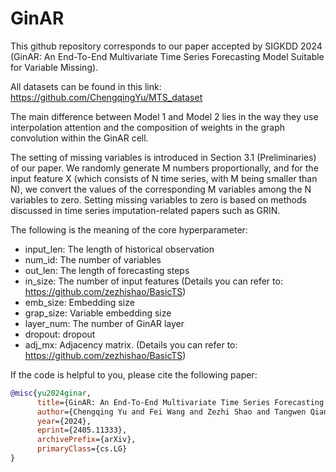 # GinAR
This github repository corresponds to our paper accepted by SIGKDD 2024 (GinAR: An End-To-End Multivariate Time Series Forecasting Model Suitable for Variable Missing).

All datasets can be found in this link: https://github.com/ChengqingYu/MTS_dataset

The main difference between Model 1 and Model 2 lies in the way they use interpolation attention and the composition of weights in the graph convolution within the GinAR cell.

The setting of missing variables is introduced in Section 3.1 (Preliminaries) of our paper. We randomly generate M numbers proportionally, and for the input feature X (which consists of N time series, with M being smaller than N), we convert the values of the corresponding M variables among the N variables to zero. Setting missing variables to zero is based on methods discussed in time series imputation-related papers such as GRIN.


The following is the meaning of the core hyperparameter:
- input_len: The length of historical observation 
- num_id: The number of variables
- out_len: The length of forecasting steps 
- in_size:  The number of input features (Details you can refer to: https://github.com/zezhishao/BasicTS)
- emb_size: Embedding size
- grap_size: Variable embedding size
- layer_num: The number of GinAR layer
- dropout: dropout
- adj_mx: Adjacency matrix. (Details you can refer to: https://github.com/zezhishao/BasicTS)

If the code is helpful to you, please cite the following paper:
```bibtex
@misc{yu2024ginar,
      title={GinAR: An End-To-End Multivariate Time Series Forecasting Model Suitable for Variable Missing}, 
      author={Chengqing Yu and Fei Wang and Zezhi Shao and Tangwen Qian and Zhao Zhang and Wei Wei and Yongjun Xu},
      year={2024},
      eprint={2405.11333},
      archivePrefix={arXiv},
      primaryClass={cs.LG}
}
```
